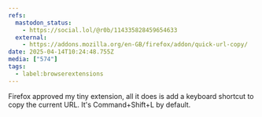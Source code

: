 ```yaml
---
refs:
  mastodon_status:
    - https://social.lol/@r0b/114335828459654633
  external:
    - https://addons.mozilla.org/en-GB/firefox/addon/quick-url-copy/
date: 2025-04-14T10:24:48.755Z
media: ["574"]
tags:
  - label:browserextensions
---
```


Firefox approved my tiny extension, all it does is add a keyboard shortcut to copy the current URL. It's Command+Shift+L by default.
